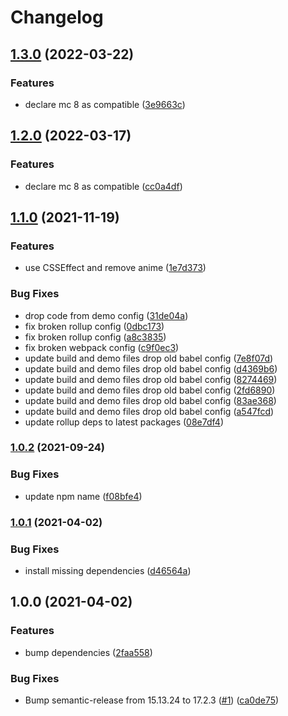 # Changelog

## [1.3.0](https://github.com/donkeyclip/motorcortex-abstracts/compare/v1.2.0...v1.3.0) (2022-03-22)


### Features

* declare mc 8 as compatible ([3e9663c](https://github.com/donkeyclip/motorcortex-abstracts/commit/3e9663c580b02281fe6165af7084355b3c109b84))

## [1.2.0](https://www.github.com/donkeyclip/motorcortex-abstracts/compare/v1.1.0...v1.2.0) (2022-03-17)


### Features

* declare mc 8 as compatible ([cc0a4df](https://www.github.com/donkeyclip/motorcortex-abstracts/commit/cc0a4dfc62199d9bcaa2200f0b3bfc3dc9b71338))

## [1.1.0](https://www.github.com/donkeyclip/motorcortex-abstracts/compare/v1.0.2...v1.1.0) (2021-11-19)


### Features

* use CSSEffect and remove anime ([1e7d373](https://www.github.com/donkeyclip/motorcortex-abstracts/commit/1e7d373157ad271f4093324d8c753e27d40868a3))


### Bug Fixes

* drop code from demo config ([31de04a](https://www.github.com/donkeyclip/motorcortex-abstracts/commit/31de04ab19bffcbef8ba2d8a1ed29d47ef55308a))
* fix broken rollup config ([0dbc173](https://www.github.com/donkeyclip/motorcortex-abstracts/commit/0dbc1738ba7406d111c34970e84d6984a08abc6e))
* fix broken rollup config ([a8c3835](https://www.github.com/donkeyclip/motorcortex-abstracts/commit/a8c383597e56e02a934eabe3c46a25d3cd2214c6))
* fix broken webpack config ([c9f0ec3](https://www.github.com/donkeyclip/motorcortex-abstracts/commit/c9f0ec309062ecd7cd1bc4c51217225eabf460f6))
* update build and demo files drop old babel config ([7e8f07d](https://www.github.com/donkeyclip/motorcortex-abstracts/commit/7e8f07d8c2004dbecf9799d0c4184a422137a8bd))
* update build and demo files drop old babel config ([d4369b6](https://www.github.com/donkeyclip/motorcortex-abstracts/commit/d4369b62b9514cc62a8169621e34b30578efcb58))
* update build and demo files drop old babel config ([8274469](https://www.github.com/donkeyclip/motorcortex-abstracts/commit/8274469e9de693ddae0b63144fe4df10be6f150d))
* update build and demo files drop old babel config ([2fd6890](https://www.github.com/donkeyclip/motorcortex-abstracts/commit/2fd689086301b276b84760617381b22b50150f81))
* update build and demo files drop old babel config ([83ae368](https://www.github.com/donkeyclip/motorcortex-abstracts/commit/83ae3683af0671e9320b574e51e0d7c50f81d898))
* update build and demo files drop old babel config ([a547fcd](https://www.github.com/donkeyclip/motorcortex-abstracts/commit/a547fcd29860d4eb36b04b6ed3c6657eadc64eb5))
* update rollup deps to latest packages ([08e7df4](https://www.github.com/donkeyclip/motorcortex-abstracts/commit/08e7df4bb5560a9814e1cc1daeda4160cd0e4c73))

### [1.0.2](https://www.github.com/donkeyclip/motorcortex-abstracts/compare/v1.0.1...v1.0.2) (2021-09-24)


### Bug Fixes

* update npm name ([f08bfe4](https://www.github.com/donkeyclip/motorcortex-abstracts/commit/f08bfe458c52fcf724be49ec01977fb8e9ca4896))

### [1.0.1](https://www.github.com/kissmybutton/motorcortex-abstracts/compare/v1.0.0...v1.0.1) (2021-04-02)


### Bug Fixes

* install missing dependencies ([d46564a](https://www.github.com/kissmybutton/motorcortex-abstracts/commit/d46564aec04295e8f7b0af51a49d609ee2f92ae5))

## 1.0.0 (2021-04-02)


### Features

* bump dependencies ([2faa558](https://www.github.com/kissmybutton/motorcortex-abstracts/commit/2faa55854ee1fcb08224d3096273598fd3d03e9d))


### Bug Fixes

* Bump semantic-release from 15.13.24 to 17.2.3 ([#1](https://www.github.com/kissmybutton/motorcortex-abstracts/issues/1)) ([ca0de75](https://www.github.com/kissmybutton/motorcortex-abstracts/commit/ca0de75f23dab93ff055de3c9c3b5a7005ae8312))
